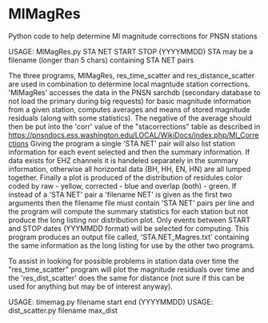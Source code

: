 # MlMagRes
Python code to help determine Ml magnitude corrections for PNSN stations

USAGE: MlMagRes.py STA NET START STOP (YYYYMMDD)
STA may be a filename (longer than 5 chars) containing STA NET pairs

The three programs, MlMagRes, res_time_scatter and res_distance_scatter are used in combination to determine local magntude station corrections. 'MlMagRes' accesses the data in the PNSN sarchdb (secondary database to not load the primary during big requests) for basic magnitude information from a given station, computes averages and means of stored magnitude residuals (along with some statistics).  The negative of the average should then be put into the 'corr' value of the "stacorrections" table as described in https://pnsndocs.ess.washington.edu/LOCAL/WikiDocs/index.php/Ml_Corrections
Giving the program a single 'STA NET' pair will also list station information for each event selected and then the summary information. If data exists for EHZ channels it is handeled separately in the summary information, otherwise all horizontal data (BH, HH, EN, HN) are all lumped together. Finally a plot is produced of the distribution of residules color coded by raw - yellow, corrected - blue and overlap (both) - green.
If instead of a 'STA NET' pair a 'filename NET' is given as the first two arguments then the filename file must contain 'STA NET' pairs per line and the program will compute the summary statistics for each station but not produce the long listing nor distribution plot.  Only events between START and STOP dates (YYYMMDD format) will be selected for computing.  This program produces an output file called, 'STA.NET_Magres.txt' containing the same information as the long listing for use by the other two programs.

To assist in looking for possible problems in station data over time the "res_time_scatter" program will plot the magnitude residuals over time and the 'res_dist_scatter' does the same for distance (not sure if this can be used for anything but may be of interest anyway).

USAGE: timemag.py filename start end (YYYYMMDD)
USAGE: dist_scatter.py filename max_dist

